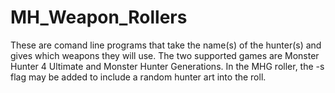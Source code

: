 # MH_Weapon_Rollers
These are comand line programs that take the name(s) of the hunter(s) and gives which weapons they will use.
The two supported games are Monster Hunter 4 Ultimate and Monster Hunter Generations.
In the MHG roller, the -s flag may be added to include a random hunter art into the roll.
